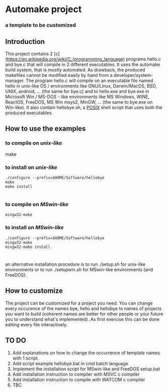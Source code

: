 # Automake project
### a template to be customized
## Introduction
This project contains 2 [c](https://en.wikipedia.org/wiki/C_(programming_language)
programs hello.c and bye.c that will compile in 2 different executables.
It uses the automake build system, that is mostly
automated. As drawback, the produced makefiles
cannot be modified easily by hand from a developer/system-manager.
The program hello.c will compile on an executable file 
named hello in unix-like OS / environments like
GNU/Linux, Darwin/MacOS, BSD, UNIX, android, ... (the same for bye.c)
and to hello.exe and bye.exe in Microsoft Win / MS-DOS - like
environments like MS Windows, WINE, ReactOS, FreeDOS, MS Win msys2, MinGW, ...
(the same to bye.exe on Win-like).
It also contain hellobye.sh, a [POSIX](https://en.wikipedia.org/wiki/POSIX) shell script
that uses both the produced executables.
## How to use the examples
### to compile on _unix-like_
make
### to install on _unix-like_
	./configure --prefix=$HOME/Software/hellobye
	make
	make install
#
### to compile on _MSwin-like_
	mingw32-make
### to install on _MSwin-like_
	./configure --prefix=$HOME/Software/hellobye
	mingw32-make
	mingw32-make install
#
an alternative installation procedure is to run
./setup.sh
for unix-like environments
or to run
./setupwin.sh
for MSwin-like environments (and FreeDOS).
## How to customize
The project can be customized for a project you need.
You can change every occurence of the names bye, hello and hellobye
to names of projects you want to build (coherent names are better for other
people or your future you to understand what's implemented).
As first exercise this can be done editing every file interactively.
## TO DO
1. Add explanations on how to change the occurrence of template names with 1 script.
2. Add script example hellobye.bat in cmd batch language
3. Implement the installation script for MSwin-like and FreeDOS setup.bat
4. Add installation instruction to compiler with MSVC c compiler
5. Add installation instruction to compile with WATCOM c compiler
6. TBC

